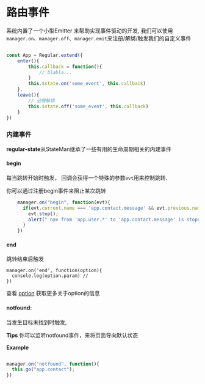 <a name="event"></a>
# 路由事件

系统内置了一个小型Emitter 来帮助实现事件驱动的开发, 我们可以使用`manager.on`、`manager.off`、`manager.emit`来注册/解绑/触发我们的自定义事件

```js

const App = Regular.extend({
    enter(){
        this.callback = function(){
            // blabla...
        }
        this.$state.on('some_event', this.callback)
    },
    leave(){
        // 记得解绑
        this.$state.off('some_event', this.callback)
    }
})

```


### 内建事件

**regular-state**从StateMan继承了一些有用的生命周期相关的内建事件

#### begin

每当跳转开始时触发， 回调会获得一个特殊的参数`evt`用来控制跳转.

你可以通过注册begin事件来阻止某次跳转

```js
    manager.on("begin", function(evt){
      if(evt.current.name === 'app.contact.message' && evt.previous.name.indexOf("app.user") === 0){
        evt.stop();
        alert(" nav from 'app.user.*' to 'app.contact.message' is stoped");
      }
    })

```


#### end

跳转结束后触发

```
manager.on('end', function(option){
  console.log(option.param) // 
})
```


查看 [option](./option.md) 获取更多关于option的信息


#### notfound: 

当发生目标未找到时触发,

__Tips__
你可以监听notfound事件，来将页面导向默认状态

__Example__

```js

manager.on("notfound", function(){
  this.go("app.contact");
})
```